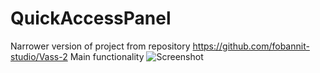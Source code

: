 # QuickAccessPanel
Narrower version of project from repository https://github.com/fobannit-studio/Vass-2
Main functionality
![Screenshot](shcreenshot1.png)
